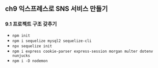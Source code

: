 ## ch9  익스프레스로 SNS 서비스 만들기

### 9.1 프로젝트 구조 갖추기
- `npm init`
- `npm i sequelize mysql2 sequelize-cli`
- `npx sequelize init`
- `npm i express cookie-parser express-session morgan multer dotenv nunjucks`
- `npm i -D nodemon`



